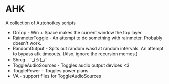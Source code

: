 # AHK
A collection of Autohotkey scripts

* OnTop - Win + Space makes the current window the top layer.
* RainmeterToggle - An attempt to do something with rainmeter. Probably doesn't work.
* RandomOutput - Spits out random wasd at random intervals. An attempt to bypass afk timeouts. (Also, ignore the recursion memes.)
* Shrug - ¯\_(ツ)_/¯
* ToggleAudioSources - Toggles audio output devices <3
* TogglePower - Toggles power plans.
* VA - support files for ToggleAudioSources